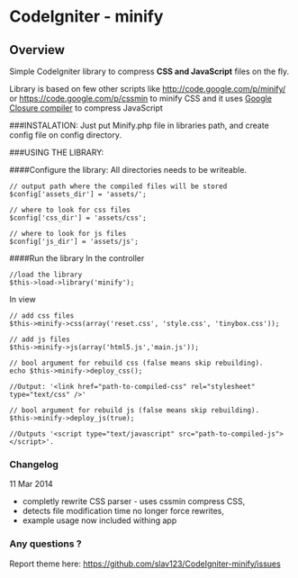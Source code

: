 # CodeIgniter - minify

## Overview

Simple CodeIgniter library to compress **CSS and JavaScript** files on the fly.

Library is based on few other scripts like <http://code.google.com/p/minify/> 
or <https://code.google.com/p/cssmin> to minify CSS and it uses
[Google Closure compiler](https://developers.google.com/closure/compiler/) to 
compress JavaScript

###INSTALATION:
Just put Minify.php file in libraries path, and create config file on config directory.

###USING THE LIBRARY:

####Configure the library:
All directories needs to be writeable.

	// output path where the compiled files will be stored
    $config['assets_dir'] = 'assets/'; 	
    
    // where to look for css files 
    $config['css_dir'] = 'assets/css';
    
    // where to look for js files 
	$config['js_dir'] = 'assets/js'; 

####Run the library
In the controller

    //load the library
	$this->load->library('minify'); 

In view	

	// add css files
	$this->minify->css(array('reset.css', 'style.css', 'tinybox.css')); 
	
	// add js files
	$this->minify->js(array('html5.js','main.js')); 
	
	// bool argument for rebuild css (false means skip rebuilding). 
	echo $this->minify->deploy_css();

    //Output: '<link href="path-to-compiled-css" rel="stylesheet" type="text/css" />'
    
    // bool argument for rebuild js (false means skip rebuilding). 
    $this->minify->deploy_js(true); 
 
    //Outputs '<script type="text/javascript" src="path-to-compiled-js"></script>'.
    
### Changelog
11 Mar 2014

* completly rewrite CSS parser - uses cssmin compress CSS,
* detects file modification time no longer force rewrites,
* example usage now included withing app

### Any questions ?

Report theme here: <https://github.com/slav123/CodeIgniter-minify/issues>


